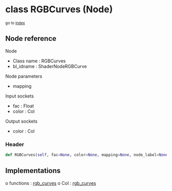 # class RGBCurves (Node)

<sub>go to [index](/docs/index.md)</sub>

## Node reference

Node
 - Class name : RGBCurves
 - bl_idname : ShaderNodeRGBCurve

Node parameters
 - mapping

Input sockets
 - fac : Float
 - color : Col

Output sockets
 - color : Col

### Header

``` python
def RGBCurves(self, fac=None, color=None, mapping=None, node_label=None, node_color=None):
```

## Implementations

o functions : [rgb_curves](/docs/Shader_classes/rgb_curves.md)
o Col : [rgb_curves](#rgb_curves) 

